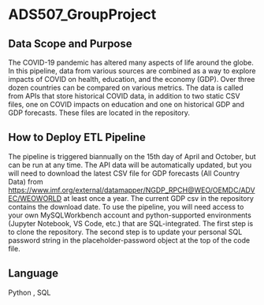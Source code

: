 # ADS507_GroupProject

## Data Scope and Purpose 
The COVID-19 pandemic has altered many aspects of life around the globe. In this pipeline, data from various sources are combined as a way to explore impacts of COVID on health, education, and the economy (GDP). Over three dozen countries can be compared on various metrics. The data is called from APIs that store historical COVID data, in addition to two static CSV files, one on COVID impacts on education and one on historical GDP and GDP forecasts. These files are located in the repository.
## How to Deploy ETL Pipeline
The pipeline is triggered biannually on the 15th day of April and October, but can be run at any time. The API data will be automatically updated, but you will need to download the latest CSV file for GDP forecasts (All Country Data) from https://www.imf.org/external/datamapper/NGDP_RPCH@WEO/OEMDC/ADVEC/WEOWORLD at least once a year. The current GDP csv in the repository contains the download date. To use the pipeline, you will need access to your own MySQLWorkbench account and python-supported environments (Jupyter Notebook, VS Code, etc.) that are SQL-integrated. The first step is to clone the repository. The second step is to update your personal SQL password string in the placeholder-password object at the top of the code file.    
## Language
Python , SQL

